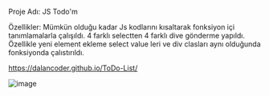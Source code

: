 Proje Adı: JS Todo'm

Özellikler: Mümkün olduğu kadar Js kodlarını kısaltarak fonksiyon içi tanımlamalarla çalışıldı. 4 farklı selectten 4 farklı dive gönderme yapıldı. Özellikle yeni element ekleme select value leri ve div clasları aynı olduğunda fonksiyonda çalıstırıldı. 

https://dalancoder.github.io/ToDo-List/

![image](https://github.com/user-attachments/assets/0edb348e-5b42-4d70-8a42-9fa4e931a535)
